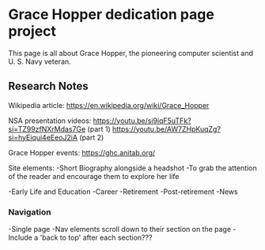 # Grace Hopper dedication page project
This page is all about Grace Hopper, the pioneering computer scientist and U.
S. Navy veteran.

## Research Notes
Wikipedia article: https://en.wikipedia.org/wiki/Grace_Hopper

NSA presentation videos:
https://youtu.be/si9iqF5uTFk?si=TZ99zfNXrMdas7Ge (part 1)
https://youtu.be/AW7ZHpKuqZg?si=hyEiqui4eEeoJ2iA (part 2)


Grace Hopper events: https://ghc.anitab.org/

Site elements:
-Short Biography alongside a headshot
    -To grab the attention of the reader and encourage them to explore her
    life

-Early Life and Education
-Career
-Retirement
-Post-retirement
-News

### Navigation
-Single page
-Nav elements scroll down to their section on the page
-Include a 'back to top' after each section???